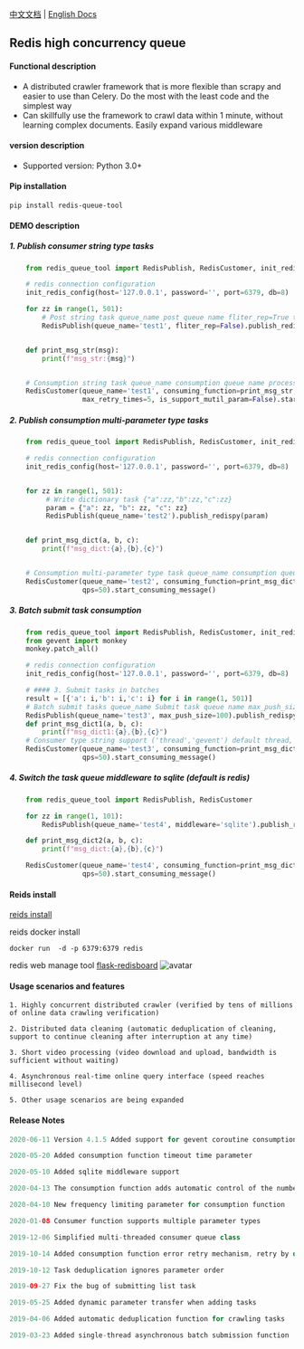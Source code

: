 [中文文档](README.md)  | [English Docs](README_EN.md)  
## Redis high concurrency queue
 
#### Functional description
* A distributed crawler framework that is more flexible than scrapy and easier to use than Celery. Do the most with the least code and the simplest way
* Can skillfully use the framework to crawl data within 1 minute, without learning complex documents. Easily expand various middleware

#### version description
* Supported version: Python 3.0+

#### Pip installation
```shell
pip install redis-queue-tool
```

#### DEMO description

##### 1. Publish consumer string type tasks
```python
    from redis_queue_tool import RedisPublish, RedisCustomer, init_redis_config

    # redis connection configuration
    init_redis_config(host='127.0.0.1', password='', port=6379, db=8)

    for zz in range(1, 501):
        # Post string task queue_name post queue name fliter_rep=True task automatically deduplicates (default False)
        RedisPublish(queue_name='test1', fliter_rep=False).publish_redispy_str(zz)


    def print_msg_str(msg):
        print(f"msg_str:{msg}")


    # Consumption string task queue_name consumption queue name process_num process number (default value 1) threads_num thread number (default value 50) max_retry_times error maximum number of automatic retries (default value 3)
    RedisCustomer(queue_name='test1', consuming_function=print_msg_str, process_num=2, threads_num=100,
                  max_retry_times=5, is_support_mutil_param=False).start_consuming_message()
```

##### 2. Publish consumption multi-parameter type tasks
```python
    from redis_queue_tool import RedisPublish, RedisCustomer, init_redis_config

    # redis connection configuration
    init_redis_config(host='127.0.0.1', password='', port=6379, db=8)


    for zz in range(1, 501):
         # Write dictionary task {"a":zz,"b":zz,"c":zz}
         param = {"a": zz, "b": zz, "c": zz}
         RedisPublish(queue_name='test2').publish_redispy(param)


    def print_msg_dict(a, b, c):
        print(f"msg_dict:{a},{b},{c}")


    # Consumption multi-parameter type task queue_name consumption queue name qps consumption tasks per second (no limit by default)
    RedisCustomer(queue_name='test2', consuming_function=print_msg_dict,
                  qps=50).start_consuming_message()
```

##### 3. Batch submit task consumption

```python
    from redis_queue_tool import RedisPublish, RedisCustomer, init_redis_config
    from gevent import monkey
    monkey.patch_all()

    # redis connection configuration
    init_redis_config(host='127.0.0.1', password='', port=6379, db=8)

    # #### 3. Submit tasks in batches
    result = [{'a': i,'b': i,'c': i} for i in range(1, 501)]
    # Batch submit tasks queue_name Submit task queue name max_push_size Number of batch submission records per time (default 50)
    RedisPublish(queue_name='test3', max_push_size=100).publish_redispy_list(result)
    def print_msg_dict1(a, b, c):
        print(f"msg_dict1:{a},{b},{c}")
    # Consumer type string support ('thread','gevent') default thread, if you use gevent, please add at the beginning of the code: from gevent import monkey monkey.patch_all()
    RedisCustomer(queue_name='test3', consuming_function=print_msg_dict1, customer_type='gevent',
                  qps=50).start_consuming_message()
```

##### 4. Switch the task queue middleware to sqlite (default is redis)

```python
    from redis_queue_tool import RedisPublish, RedisCustomer

    for zz in range(1, 101):
        RedisPublish(queue_name='test4', middleware='sqlite').publish_redispy(a=zz, b=zz, c=zz)

    def print_msg_dict2(a, b, c):
        print(f"msg_dict:{a},{b},{c}")

    RedisCustomer(queue_name='test4', consuming_function=print_msg_dict2, middleware='sqlite',
                  qps=50).start_consuming_message()

```


#### Reids install
[reids install](https://www.runoob.com/redis/redis-install.html)

reids docker install
```shell
docker run  -d -p 6379:6379 redis
```

redis web manage tool [flask-redisboard](https://github.com/hjlarry/flask-redisboard)
![avatar](https://s1.ax1x.com/2020/07/07/UAIHFe.jpg)


#### Usage scenarios and features

```shell
1. Highly concurrent distributed crawler (verified by tens of millions of online data crawling verification)

2. Distributed data cleaning (automatic deduplication of cleaning, support to continue cleaning after interruption at any time)

3. Short video processing (video download and upload, bandwidth is sufficient without waiting)

4. Asynchronous real-time online query interface (speed reaches millisecond level)

5. Other usage scenarios are being expanded

```


#### Release Notes


```java
2020-06-11 Version 4.1.5 Added support for gevent coroutine consumption parameter customer_type='gevent'

2020-05-20 Added consumption function timeout time parameter

2020-05-10 Added sqlite middleware support

2020-04-13 The consumption function adds automatic control of the number of threads

2020-04-10 New frequency limiting parameter for consumption function

2020-01-08 Consumer function supports multiple parameter types

2019-12-06 Simplified multi-threaded consumer queue class

2019-10-14 Added consumption function error retry mechanism, retry by default 3 times

2019-10-12 Task deduplication ignores parameter order

2019-09-27 Fix the bug of submitting list task

2019-05-25 Added dynamic parameter transfer when adding tasks

2019-04-06 Added automatic deduplication function for crawling tasks

2019-03-23 ​​Added single-thread asynchronous batch submission function
```